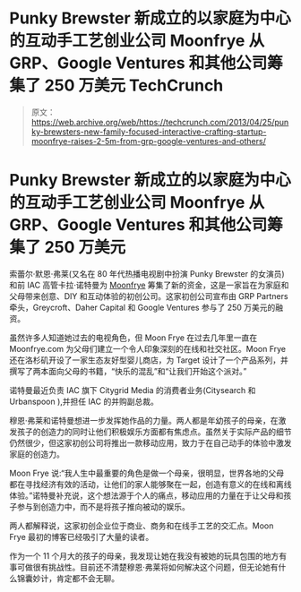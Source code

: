 # Punky Brewster 新成立的以家庭为中心的互动手工艺创业公司 Moonfrye 从 GRP、Google Ventures 和其他公司筹集了 250 万美元 TechCrunch

> 原文：<https://web.archive.org/web/https://techcrunch.com/2013/04/25/punky-brewsters-new-family-focused-interactive-crafting-startup-moonfrye-raises-2-5m-from-grp-google-ventures-and-others/>

# Punky Brewster 新成立的以家庭为中心的互动手工艺创业公司 Moonfrye 从 GRP、Google Ventures 和其他公司筹集了 250 万美元

索蕾尔·默恩·弗莱(又名在 80 年代热播电视剧中扮演 Punky Brewster 的女演员)和前 IAC 高管卡拉·诺特曼为 [Moonfrye](https://web.archive.org/web/20221208215444/http://moonfrye.com/) 筹集了新的资金，这是一家旨在为家庭和父母带来创意、DIY 和互动体验的初创公司。这家初创公司宣布由 GRP Partners 牵头，Greycroft、Daher Capital 和 Google Ventures 参与了 250 万美元的融资。

虽然许多人知道她过去的电视角色，但 Moon Frye 在过去几年里一直在 Moonfrye.com 为父母们建立一个令人印象深刻的在线和社交社区。Moon Frye 还在洛杉矶开设了一家生态友好型婴儿商店，为 Target 设计了一个产品系列，并撰写了两本面向父母的书籍，“快乐的混乱”和“让我们开始这个派对。”

诺特曼最近负责 IAC 旗下 Citygrid Media 的消费者业务(Citysearch 和 Urbanspoon ),并担任 IAC 的并购副总裁。

穆恩·弗莱和诺特曼想进一步发挥她作品的力量。两人都是年幼孩子的母亲，在激发孩子的创造力的同时让他们积极娱乐方面都有焦虑点。虽然关于实际产品的细节仍然很少，但这家初创公司将推出一款移动应用，致力于在自己动手的体验中激发家庭的创造力。

Moon Frye 说:“我人生中最重要的角色是做一个母亲，很明显，世界各地的父母都在寻找经济有效的活动，让他们的家人能够聚在一起，创造有意义的在线和离线体验。”诺特曼补充说，这个想法源于个人的痛点，移动应用的力量在于让父母和孩子参与到创造力中，而不是将孩子推向被动的娱乐。

两人都解释说，这家初创企业位于商业、商务和在线手工艺的交汇点。Moon Frye 最初的博客已经吸引了大量的读者。

作为一个 11 个月大的孩子的母亲，我发现让她在我没有被她的玩具包围的地方有事可做很有挑战性。目前还不清楚穆恩·弗莱将如何解决这个问题，但无论她有什么锦囊妙计，肯定都不会无聊。